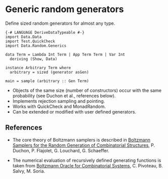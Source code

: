 Generic random generators
=========================

Define sized random generators for almost any type.

    {-# LANGUAGE DeriveDataTypeable #-}
    import Data.Data
    import Test.QuickCheck
    import Data.Random.Generics

    data Term = Lambda Int Term | App Term Term | Var Int
      deriving (Show, Data)

    instance Arbitrary Term where
      arbitrary = sized (generator asGen)

    main = sample (arbitrary :: Gen Term)

- Objects of the same size (number of constructors) occur with the same
  probability (see Duchon et al., references below).
- Implements rejection sampling and pointing.
- Works with QuickCheck and MonadRandom.
- Can be extended or modified with user defined generators.

References
----------

- The core theory of Boltzmann samplers is described in
  [Boltzmann Samplers for the Random Generation of Combinatorial Structures](http://algo.inria.fr/flajolet/Publications/DuFlLoSc04.pdf),
  P. Duchon, P. Flajolet, G. Louchard, G. Schaeffer.

- The numerical evaluation of recursively defined generating functions
  is taken from
  [Boltzmann Oracle for Combinatorial Systems](http://www.dmtcs.org/pdfpapers/dmAI0132.pdf),
  C. Pivoteau, B. Salvy, M. Soria.
